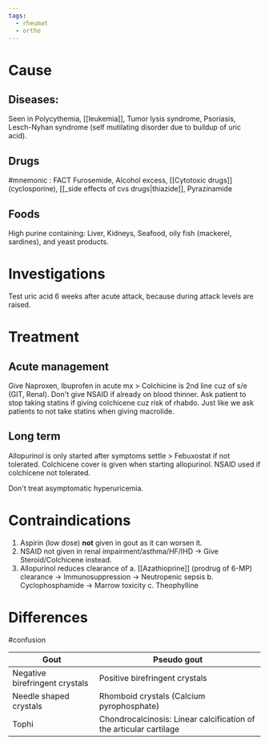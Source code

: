 ```yaml
---
tags:
  - rheumat
  - ortho
---
```

# Cause
## Diseases: 
Seen in Polycythemia, [[leukemia]], Tumor lysis syndrome, Psoriasis, Lesch-Nyhan syndrome (self mutilating disorder due to buildup of uric acid). 
## Drugs
#mnemonic : FACT 
Furosemide, Alcohol excess, [[Cytotoxic drugs]] (cyclosporine), [[_side effects of cvs drugs|thiazide]], Pyrazinamide
## Foods
High purine containing: Liver, Kidneys, Seafood, oily fish (mackerel, sardines), and yeast products. 

# Investigations
Test uric acid 6 weeks after acute attack, because during attack levels are raised.

# Treatment
## Acute management
Give Naproxen, Ibuprofen in acute mx > Colchicine is 2nd line cuz of s/e (GIT, Renal).
	Don't give NSAID if already on blood thinner. 
	Ask patient to stop taking statins if giving colchicene cuz risk of rhabdo.
	Just like we ask patients to not take statins when giving macrolide.  
## Long term
Allopurinol is only started after symptoms settle > Febuxostat if not tolerated. 
Colchicene cover is given when starting allopurinol. 
	NSAID used if colchicene not tolerated. 

Don't treat asymptomatic hyperuricemia. 

# Contraindications
1. Aspirin (low dose) **not** given in gout as it can worsen it. 
2. NSAID not given in renal impairment/asthma/HF/IHD -> Give Steroid/Colchicene instead. 
3. Allopurinol reduces clearance of
	a. [[Azathioprine]] (prodrug of 6-MP) clearance -> Immunosuppression -> Neutropenic sepsis
	b. Cyclophosphamide -> Marrow toxicity
	c. Theophylline

# Differences
#confusion 

| Gout                           | Pseudo gout                                                        |
| ------------------------------ | ------------------------------------------------------------------ |
| Negative birefringent crystals | Positive birefringent crystals                                     |
| Needle shaped crystals         | Rhomboid crystals (Calcium pyrophosphate)                          |
| Tophi                          | Chondrocalcinosis: Linear calcification of the articular cartilage |